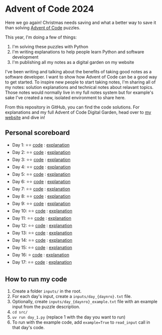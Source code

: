 # Advent of Code 2024

Here we go again! Christmas needs saving and what a better way to save it than solving [Advent of Code](https://adventofcode.com) puzzles.

This year, I'm doing a few of things:

1. I'm solving these puzzles with Python
2. I'm writing explanations to help people learn Python and software development
3. I'm publishing all my notes as a digital garden on my website

I've been writing and talking about the benefits of taking good notes as a software developer. I want to show how Advent of Code can be a good way to get started. To inspire new people to start taking notes, I'm sharing all of my notes: solution explanations and technical notes about relavant topics. Those notes would normally live in my full notes system but for example's sake I've created a new, isolated environment to share here.

From this repository in GitHub, you can find the code solutions. For explanations and my full Advent of Code Digital Garden, head over to [my website](https://hamatti.org/adventofcode/2024/) and dive in!

## Personal scoreboard

- Day 1: ⭐️⭐️ [code](/src/day_1.py) : [explanation](https://hamatti.org/adventofcode/2024/Solutions/Day-01)
- Day 2: ⭐️⭐️ [code](/src/day_2.py) : [explanation](https://hamatti.org/adventofcode/2024/Solutions/Day-02)
- Day 3: ⭐️⭐️ [code](/src/day_3.py) : [explanation](https://hamatti.org/adventofcode/2024/Solutions/Day-03)
- Day 4: ⭐️⭐️ [code](/src/day_4.py) : [explanation](https://hamatti.org/adventofcode/2024/Solutions/Day-04)
- Day 5: ⭐️⭐️ [code](/src/day_5.py) : [explanation](https://hamatti.org/adventofcode/2024/Solutions/Day-05)
- Day 6: ⭐️⭐️ [code](/src/day_6.py) : [explanation](https://hamatti.org/adventofcode/2024/Solutions/Day-06)
- Day 7: ⭐️⭐️ [code](/src/day_7.py) : [explanation](https://hamatti.org/adventofcode/2024/Solutions/Day-07)
- Day 8: ⭐️⭐️ [code](/src/day_8.py) : [explanation](https://hamatti.org/adventofcode/2024/Solutions/Day-08)
- Day 9: ⭐️⭐️ [code](/src/day_9.py) : [explanation](https://hamatti.org/adventofcode/2024/Solutions/Day-09)
- Day 10: ⭐️⭐️ [code](/src/day_10.py) : [explanation](https://hamatti.org/adventofcode/2024/Solutions/Day-10)
- Day 11: ⭐️⭐️ [code](/src/day_11.py) : [explanation](https://hamatti.org/adventofcode/2024/Solutions/Day-11)
- Day 12: ⭐️⭐️ [code](/src/day_12.py) : [explanation](https://hamatti.org/adventofcode/2024/Solutions/Day-12)
- Day 13: ⭐️⭐️ [code](/src/day_13.py) : [explanation](https://hamatti.org/adventofcode/2024/Solutions/Day-13)
- Day 14: ⭐️⭐️ [code](/src/day_14.py) : [explanation](https://hamatti.org/adventofcode/2024/Solutions/Day-14)
- Day 15: ⭐️⭐️ [code](/src/day_15.py) : [explanation](https://hamatti.org/adventofcode/2024/Solutions/Day-15)
- Day 16: ⭐️ [code](/src/day_16.py) : [explanation](https://hamatti.org/adventofcode/2024/Solutions/Day-16)
- Day 17: ⭐️⭐️ [code](/src/day_17.py) : [explanation](https://hamatti.org/adventofcode/2024/Solutions/Day-17)

## How to run my code

1. Create a folder `inputs/` in the root.
2. For each day's input, create a `inputs/day_{daynro}.txt` file.
3. Optionally, create `inputs/day_{daynro}_example.txt` file with an example input from the puzzle description.
4. `cd src/`
5. `uv run day_1.py` (replace 1 with the day you want to run)
6. To run with the example code, add `example=True` to `read_input` call in that day's code.
